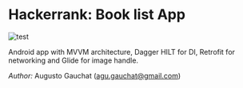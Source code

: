 # Hackerrank: Book list App
![test](https://user-images.githubusercontent.com/18156523/132108973-25661ac1-ac3c-4c43-9a14-fb9b43bd8c9a.gif)

Android app with MVVM architecture, Dagger HILT for DI, Retrofit for networking and Glide for image handle.

*Author:* Augusto Gauchat (agu.gauchat@gmail.com)
